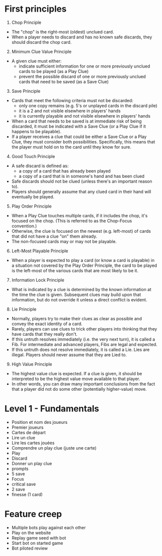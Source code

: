 # First principles
1. Chop Principle
- The "chop" is the right-most (oldest) unclued card.
- When a player needs to discard and has no known safe discards, they should discard the chop card.

2. Minimum Clue Value Principle
- A given clue must either:
  - indicate sufficient information for one or more previously unclued cards to be played (as a Play Clue)
  - prevent the possible discard of one or more previously unclued cards that need to be saved (as a Save Clue)

3. Save Principle
- Cards that meet the following criteria must not be discarded:
  - only one copy remains (e.g. 5's or unplayed cards in the discard pile)
  - it is a 2 and not visible elsewhere in players' hands
  - it is currently playable and not visible elsewhere in players' hands
- When a card that needs to be saved is at immediate risk of being discarded, it must be indicated with a Save Clue (or a Play Clue if it happens to be playable).
- If a player receives a clue that could be either a Save Clue or a Play Clue, they must consider both possibilities. Specifically, this means that the player must hold on to the card until they know for sure.

4. Good Touch Principle
- A safe discard is defined as:
  - a copy of a card that has already been played
  - a copy of a card that is in someone's hand and has been clued
- Safe discards should not be clued (unless there's an important reason to).
- Players should generally assume that any clued card in their hand will eventually be played.

5. Play Order Principle
- When a Play Clue touches multiple cards, if it includes the chop, it's focused on the chop. (This is referred to as the Chop-Focus convention.)
- Otherwise, the clue is focused on the newest (e.g. left-most) of cards that did not have a clue "on" them already.
- The non-focused cards may or may not be playable.

6. Left-Most Playable Principle
- When a player is expected to play a card (or know a card is playable) in a situation not covered by the Play Order Principle, the card to be played is the left-most of the various cards that are most likely to be it.

7. Information Lock Principle
- What is indicated by a clue is determined by the known information at the time the clue is given. Subsequent clues may build upon that information, but do not override it unless a direct conflict is evident.

8. Lie Principle
- Normally, players try to make their clues as clear as possible and convey the exact identity of a card.
- Rarely, players can use clues to trick other players into thinking that they have cards that they really don't.
- If this untruth resolves immediately (i.e. the very next turn), it is called a Fib. For intermediate and advanced players, Fibs are legal and expected.
- If this untruth does not resolve immediately, it is called a Lie. Lies are illegal. Players should never assume that they are Lied to.

9. High Value Principle
- The highest value clue is expected. If a clue is given, it should be interpreted to be the highest value move available to that player.
- In other words, you can draw many important conclusions from the fact that a player did not do some other (potentially higher-value) move.

# Level 1 - Fundamentals

- Position et nom des joueurs
- Premier joueurs
- Cartes de départ
- Lire un clue
- Lire les cartes jouées
- Comprendre un play clue (juste une carte)
- Play
- Discard
- Donner un play clue
- prompts
- 5 save
- Focus
- critical save
- 2 save
- finesse (1 card)


# Feature creep
- Multiple bots play against each other
- Play on the website
- Replay game seed with bot
- Start bot on started game
- Bot piloted review

